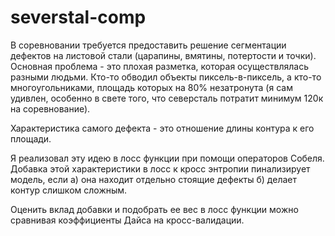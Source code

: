 # severstal-comp

В соревновании требуется предоставить решение сегментации дефектов на листовой стали (царапины, вмятины, потертости и точки). Основная проблема - это плохая разметка, которая осуществлялась разными людьми. Кто-то обводил объекты пиксель-в-пиксель, а кто-то многоугольниками, площадь которых на 80% незатронута (я сам удивлен, особенно в свете того, что северсталь потратит минимум 120к на соревнование). 

Характеристика самого дефекта - это отношение длины контура к его площади.

Я реализовал эту идею в лосс функции при помощи операторов Собеля. Добавка этой характеристики в лосс к кросс энтропии пинализирует модель, если а) она находит отдельно стоящие дефекты б) делает контур слишком сложным.

Оценить вклад добавки и подобрать ее вес в лосс функции можно сравнивая коэффициенты Дайса на кросс-валидации. 

